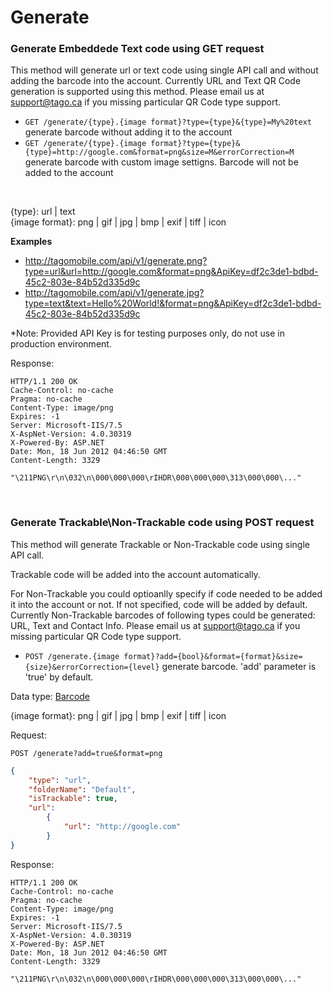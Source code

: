 Generate
=======

### Generate Embeddede Text code using GET request

This method will generate url or text code using single API call and without adding the barcode into the account. Currently URL and Text QR Code generation is supported using this method. Please email us at support@tago.ca if you missing particular QR Code type support.

* `GET /generate/{type}.{image format}?type={type}&{type}=My%20text` generate barcode without adding it to the account
* `GET /generate/{type}.{image format}?type={type}&{type}=http://google.com&format=png&size=M&errorCorrection=M` generate barcode with custom image settigns. Barcode will not be added to the account
<br />

{type}: url | text <br/>
{image format}: png | gif | jpg | bmp | exif | tiff | icon


**Examples**

* http://tagomobile.com/api/v1/generate.png?type=url&url=http://google.com&format=png&ApiKey=df2c3de1-bdbd-45c2-803e-84b52d335d9c
* http://tagomobile.com/api/v1/generate.jpg?type=text&text=Hello%20World!&format=png&ApiKey=df2c3de1-bdbd-45c2-803e-84b52d335d9c

*Note: Provided API Key is for testing purposes only, do not use in production environment.

Response:

```http
HTTP/1.1 200 OK
Cache-Control: no-cache
Pragma: no-cache
Content-Type: image/png
Expires: -1
Server: Microsoft-IIS/7.5
X-AspNet-Version: 4.0.30319
X-Powered-By: ASP.NET
Date: Mon, 18 Jun 2012 04:46:50 GMT
Content-Length: 3329

"\211PNG\r\n\032\n\000\000\000\rIHDR\000\000\000\313\000\000\..."

```

<br />

### Generate Trackable\Non-Trackable code using POST request

This method will generate Trackable or Non-Trackable code using single API call.

Trackable code will be added into the account automatically.

For Non-Trackable you could optioanlly specify if code needed to be added it into the account or not. If not specified, code will be added by default. Currently Non-Trackable barcodes of following types could be generated: URL, Text and Contact Info. Please email us at support@tago.ca if you missing particular QR Code type support.

* `POST /generate.{image format}?add={bool}&format={format}&size={size}&errorCorrection={level}` generate barcode. 'add' parameter is 'true' by default.

Data type: [Barcode](barcode.md)

{image format}: png | gif | jpg | bmp | exif | tiff | icon

Request:

    POST /generate?add=true&format=png

```json
{
    "type": "url", 
    "folderName": "Default",
    "isTrackable": true, 
    "url": 
        { 
            "url": "http://google.com"
        } 
}

```

Response:

```http
HTTP/1.1 200 OK
Cache-Control: no-cache
Pragma: no-cache
Content-Type: image/png
Expires: -1
Server: Microsoft-IIS/7.5
X-AspNet-Version: 4.0.30319
X-Powered-By: ASP.NET
Date: Mon, 18 Jun 2012 04:46:50 GMT
Content-Length: 3329

"\211PNG\r\n\032\n\000\000\000\rIHDR\000\000\000\313\000\000\..."

```